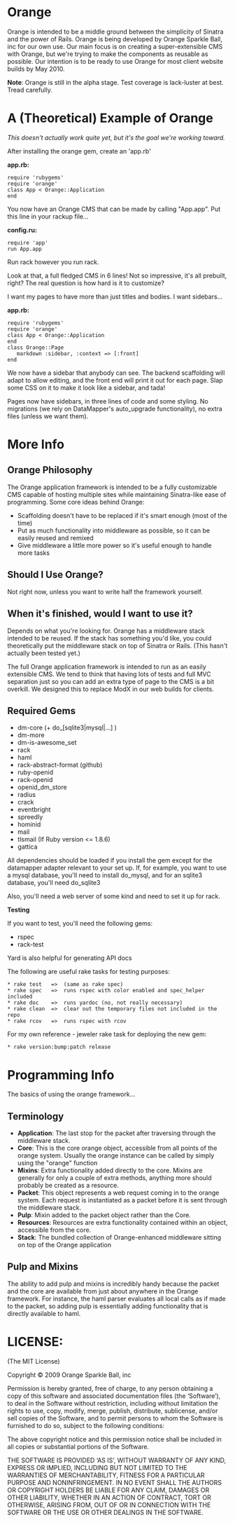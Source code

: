 Orange
======

Orange is intended to be a middle ground between the simplicity of Sinatra 
and the power of Rails. Orange is being developed by Orange Sparkle Ball, inc
for our own use. Our main focus is on creating a super-extensible CMS
with Orange, but we're trying to make the components as reusable as possible. Our
intention is to be ready to use Orange for most client website builds by
May 2010. 

**Note**: Orange is still in the alpha stage. Test coverage is lack-luster at best. 
Tread carefully.

A (Theoretical) Example of Orange
=================================

_This doesn't actually work quite yet, but it's the goal we're working toward._

After installing the orange gem, create an 'app.rb'

**app.rb:**

    require 'rubygems'
    require 'orange'
    class App < Orange::Application
    end

You now have an Orange CMS that can be made by calling "App.app". 
Put this line in your rackup file...

**config.ru:**

    require 'app'
    run App.app

Run rack however you run rack. 

Look at that, a full fledged CMS in 6 lines! Not so impressive, it's all prebuilt, 
right? The real question is how hard is it to customize?

I want my pages to have more than just titles and bodies. I want sidebars...

**app.rb:**

    require 'rubygems'
    require 'orange'
    class App < Orange::Application
    end
    class Orange::Page
       markdown :sidebar, :context => [:front]
    end

We now have a sidebar that anybody can see. The backend scaffolding will adapt to allow 
editing, and the front end will print it out for each page. Slap some CSS on it to make it 
look like a sidebar, and tada! 

Pages now have sidebars, in three lines of code and some
styling. No migrations (we rely on DataMapper's auto_upgrade functionality), no extra
files (unless we want them).

More Info
=========

Orange Philosophy
-----------------
The Orange application framework is intended to be a fully customizable CMS
capable of hosting multiple sites while maintaining Sinatra-like ease of 
programming. Some core ideas behind Orange:

* Scaffolding doesn't have to be replaced if it's smart enough (most of the time)
* Put as much functionality into middleware as possible, so it can be easily reused
  and remixed
* Give middleware a little more power so it's useful enough to handle more tasks


Should I Use Orange?
--------------------
Not right now, unless you want to write half the framework yourself.


When it's finished, would I want to use it?
-------------------------------------------
Depends on what you're looking for. Orange has a middleware stack intended to 
be reused. If the stack has something you'd like, you could theoretically
put the middleware stack on top of Sinatra or Rails. (This hasn't actually
been tested yet.)

The full Orange application framework is intended to run
as an easily extensible CMS. We tend to think that having lots of tests
and full MVC separation just so you can add an extra type of page to the CMS 
is a bit overkill. We designed this to replace ModX in our web builds for clients. 

Required Gems
-------------

* dm-core (+ do_[sqlite3|mysql|...] )
* dm-more
* dm-is-awesome_set
* rack
* haml
* rack-abstract-format (github)
* ruby-openid
* rack-openid
* openid_dm_store
* radius
* crack
* eventbright
* spreedly
* hominid
* mail
* tlsmail (If Ruby version <= 1.8.6)
* gattica

All dependencies should be loaded if you install the gem except for the datamapper
adapter relevant to your set up. If, for example, you want to use a mysql database,
you'll need to install do_mysql, and for an sqlite3 database, you'll need do_sqlite3


Also, you'll need a web server of some kind and need to set it up for rack.

**Testing** 

If you want to test, you'll need the following gems:

* rspec
* rack-test

Yard is also helpful for generating API docs

The following are useful rake tasks for testing purposes:

    * rake test   =>  (same as rake spec)
    * rake spec   =>  runs rspec with color enabled and spec_helper included
    * rake doc    =>  runs yardoc (no, not really necessary)
    * rake clean  =>  clear out the temporary files not included in the repo
    * rake rcov   =>  runs rspec with rcov

For my own reference - jeweler rake task for deploying the new gem:

    * rake version:bump:patch release
    
Programming Info
================

The basics of using the orange framework...

Terminology
-----------

* **Application**: The last stop for the packet after traversing through the middleware stack.
* **Core**: This is the core orange object, accessible from all points of the orange 
  system. Usually the orange instance can be called by simply using the "orange" function
* **Mixins**: Extra functionality added directly to the core. Mixins are generally for only
  a couple of extra methods, anything more should probably be created as a resource.
* **Packet**: This object represents a web request coming in to the orange system. 
  Each request is instantiated as a packet before it is sent through the middleware stack.
* **Pulp**: Mixin added to the packet object rather than the Core.
* **Resources**: Resources are extra functionality contained within an object, accessible
  from the core. 
* **Stack**: The bundled collection of Orange-enhanced middleware sitting on top of the 
  Orange application

Pulp and Mixins
---------------
The ability to add pulp and mixins is incredibly handy because the packet and the core are 
available from just about anywhere in the Orange framework. For instance, the haml parser
evaluates all local calls as if made to the packet, so adding pulp is essentially adding 
functionality that is directly available to haml.


LICENSE:
=========
(The MIT License)

Copyright © 2009 Orange Sparkle Ball, inc

Permission is hereby granted, free of charge, to any person obtaining a copy of this software and associated documentation files (the ‘Software’), to deal in the Software without restriction, including without limitation the rights to use, copy, modify, merge, publish, distribute, sublicense, and/or sell copies of the Software, and to permit persons to whom the Software is furnished to do so, subject to the following conditions:

The above copyright notice and this permission notice shall be included in all copies or substantial portions of the Software.

THE SOFTWARE IS PROVIDED ‘AS IS’, WITHOUT WARRANTY OF ANY KIND, EXPRESS OR IMPLIED, INCLUDING BUT NOT LIMITED TO THE WARRANTIES OF MERCHANTABILITY, FITNESS FOR A PARTICULAR PURPOSE AND NONINFRINGEMENT. IN NO EVENT SHALL THE AUTHORS OR COPYRIGHT HOLDERS BE LIABLE FOR ANY CLAIM, DAMAGES OR OTHER LIABILITY, WHETHER IN AN ACTION OF CONTRACT, TORT OR OTHERWISE, ARISING FROM, OUT OF OR IN CONNECTION WITH THE SOFTWARE OR THE USE OR OTHER DEALINGS IN THE SOFTWARE.